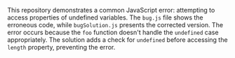 This repository demonstrates a common JavaScript error: attempting to access properties of undefined variables. The `bug.js` file shows the erroneous code, while `bugSolution.js` presents the corrected version.  The error occurs because the `foo` function doesn't handle the `undefined` case appropriately.  The solution adds a check for `undefined` before accessing the `length` property, preventing the error.